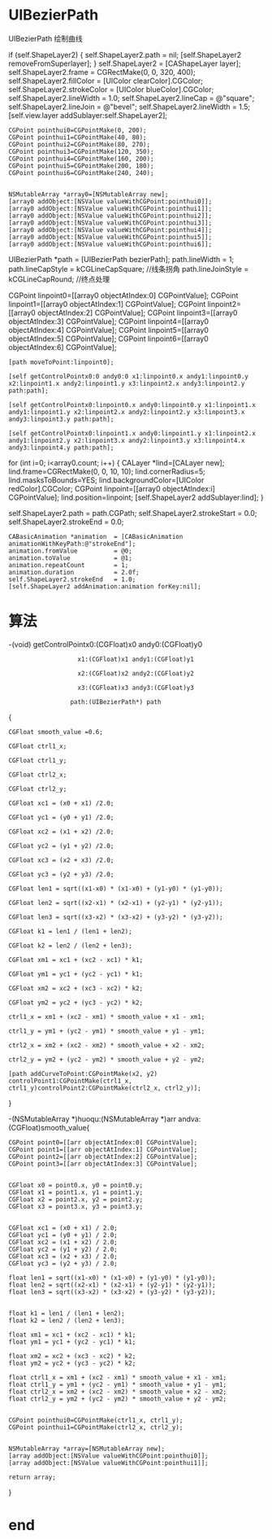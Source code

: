 # UIBezierPath
UIBezierPath 绘制曲线

if (self.ShapeLayer2) {
        self.ShapeLayer2.path    = nil;
        [self.ShapeLayer2 removeFromSuperlayer];
    }
    self.ShapeLayer2             = [CAShapeLayer layer];
    self.ShapeLayer2.frame       = CGRectMake(0, 0, 320, 400);
    self.ShapeLayer2.fillColor   = [UIColor clearColor].CGColor;
    self.ShapeLayer2.strokeColor = [UIColor blueColor].CGColor;
    self.ShapeLayer2.lineWidth   = 1.0;
    self.ShapeLayer2.lineCap     = @"square";
    self.ShapeLayer2.lineJoin    = @"bevel";
    self.ShapeLayer2.lineWidth   = 1.5;
    [self.view.layer addSublayer:self.ShapeLayer2];
    
    
    
    
    CGPoint pointhui0=CGPointMake(0, 200);
    CGPoint pointhui1=CGPointMake(40, 80);
    CGPoint pointhui2=CGPointMake(80, 270);
    CGPoint pointhui3=CGPointMake(120, 350);
    CGPoint pointhui4=CGPointMake(160, 200);
    CGPoint pointhui5=CGPointMake(200, 180);
    CGPoint pointhui6=CGPointMake(240, 240);
    
    
    NSMutableArray *array0=[NSMutableArray new];
    [array0 addObject:[NSValue valueWithCGPoint:pointhui0]];
    [array0 addObject:[NSValue valueWithCGPoint:pointhui1]];
    [array0 addObject:[NSValue valueWithCGPoint:pointhui2]];
    [array0 addObject:[NSValue valueWithCGPoint:pointhui3]];
    [array0 addObject:[NSValue valueWithCGPoint:pointhui4]];
    [array0 addObject:[NSValue valueWithCGPoint:pointhui5]];
    [array0 addObject:[NSValue valueWithCGPoint:pointhui6]];

UIBezierPath *path = [UIBezierPath bezierPath];
    path.lineWidth     = 1;
    path.lineCapStyle  = kCGLineCapSquare; //线条拐角
    path.lineJoinStyle = kCGLineCapRound; //终点处理

CGPoint linpoint0=[[array0 objectAtIndex:0] CGPointValue];
    CGPoint linpoint1=[[array0 objectAtIndex:1] CGPointValue];
    CGPoint linpoint2=[[array0 objectAtIndex:2] CGPointValue];
    CGPoint linpoint3=[[array0 objectAtIndex:3] CGPointValue];
    CGPoint linpoint4=[[array0 objectAtIndex:4] CGPointValue];
    CGPoint linpoint5=[[array0 objectAtIndex:5] CGPointValue];
    CGPoint linpoint6=[[array0 objectAtIndex:6] CGPointValue];

    
    [path moveToPoint:linpoint0];

    [self getControlPointx0:0 andy0:0 x1:linpoint0.x andy1:linpoint0.y x2:linpoint1.x andy2:linpoint1.y x3:linpoint2.x andy3:linpoint2.y path:path];
    
    [self getControlPointx0:linpoint0.x andy0:linpoint0.y x1:linpoint1.x andy1:linpoint1.y x2:linpoint2.x andy2:linpoint2.y x3:linpoint3.x andy3:linpoint3.y path:path];
    
    [self getControlPointx0:linpoint1.x andy0:linpoint1.y x1:linpoint2.x andy1:linpoint2.y x2:linpoint3.x andy2:linpoint3.y x3:linpoint4.x andy3:linpoint4.y path:path];


for (int i=0; i<array0.count; i++) {
        CALayer *lind=[CALayer new];
        lind.frame=CGRectMake(0, 0, 10, 10);
        lind.cornerRadius=5;
        lind.masksToBounds=YES;
        lind.backgroundColor=[UIColor redColor].CGColor;
        CGPoint linpoint=[[array0 objectAtIndex:i] CGPointValue];
        lind.position=linpoint;
        [self.ShapeLayer2 addSublayer:lind];
    }


self.ShapeLayer2.path        = path.CGPath;
    self.ShapeLayer2.strokeStart = 0.0;
    self.ShapeLayer2.strokeEnd   = 0.0;
    
    CABasicAnimation *animation  = [CABasicAnimation animationWithKeyPath:@"strokeEnd"];
    animation.fromValue          = @0;
    animation.toValue            = @1;
    animation.repeatCount        = 1;
    animation.duration           = 2.0f;
    self.ShapeLayer2.strokeEnd   = 1.0;
    [self.ShapeLayer2 addAnimation:animation forKey:nil];




# 算法

-(void) getControlPointx0:(CGFloat)x0 andy0:(CGFloat)y0

                       x1:(CGFloat)x1 andy1:(CGFloat)y1

                       x2:(CGFloat)x2 andy2:(CGFloat)y2

                       x3:(CGFloat)x3 andy3:(CGFloat)y3

                     path:(UIBezierPath*) path

{
    
    CGFloat smooth_value =0.6;
    
    CGFloat ctrl1_x;
    
    CGFloat ctrl1_y;
    
    CGFloat ctrl2_x;
    
    CGFloat ctrl2_y;
    
    CGFloat xc1 = (x0 + x1) /2.0;
    
    CGFloat yc1 = (y0 + y1) /2.0;
    
    CGFloat xc2 = (x1 + x2) /2.0;
    
    CGFloat yc2 = (y1 + y2) /2.0;
    
    CGFloat xc3 = (x2 + x3) /2.0;
    
    CGFloat yc3 = (y2 + y3) /2.0;
    
    CGFloat len1 = sqrt((x1-x0) * (x1-x0) + (y1-y0) * (y1-y0));
    
    CGFloat len2 = sqrt((x2-x1) * (x2-x1) + (y2-y1) * (y2-y1));
    
    CGFloat len3 = sqrt((x3-x2) * (x3-x2) + (y3-y2) * (y3-y2));
    
    CGFloat k1 = len1 / (len1 + len2);
    
    CGFloat k2 = len2 / (len2 + len3);
    
    CGFloat xm1 = xc1 + (xc2 - xc1) * k1;
    
    CGFloat ym1 = yc1 + (yc2 - yc1) * k1;
    
    CGFloat xm2 = xc2 + (xc3 - xc2) * k2;
    
    CGFloat ym2 = yc2 + (yc3 - yc2) * k2;
    
    ctrl1_x = xm1 + (xc2 - xm1) * smooth_value + x1 - xm1;
    
    ctrl1_y = ym1 + (yc2 - ym1) * smooth_value + y1 - ym1;
    
    ctrl2_x = xm2 + (xc2 - xm2) * smooth_value + x2 - xm2;
    
    ctrl2_y = ym2 + (yc2 - ym2) * smooth_value + y2 - ym2;
    
    [path addCurveToPoint:CGPointMake(x2, y2) controlPoint1:CGPointMake(ctrl1_x, ctrl1_y)controlPoint2:CGPointMake(ctrl2_x, ctrl2_y)];
    
}





-(NSMutableArray *)huoqu:(NSMutableArray *)arr andva:(CGFloat)smooth_value{
    
    CGPoint point0=[[arr objectAtIndex:0] CGPointValue];
    CGPoint point1=[[arr objectAtIndex:1] CGPointValue];
    CGPoint point2=[[arr objectAtIndex:2] CGPointValue];
    CGPoint point3=[[arr objectAtIndex:3] CGPointValue];
    
    
    CGFloat x0 = point0.x, y0 = point0.y;
    CGFloat x1 = point1.x, y1 = point1.y;
    CGFloat x2 = point2.x, y2 = point2.y;
    CGFloat x3 = point3.x, y3 = point3.y;
    
    
    CGFloat xc1 = (x0 + x1) / 2.0;
    CGFloat yc1 = (y0 + y1) / 2.0;
    CGFloat xc2 = (x1 + x2) / 2.0;
    CGFloat yc2 = (y1 + y2) / 2.0;
    CGFloat xc3 = (x2 + x3) / 2.0;
    CGFloat yc3 = (y2 + y3) / 2.0;
    
    float len1 = sqrt((x1-x0) * (x1-x0) + (y1-y0) * (y1-y0));
    float len2 = sqrt((x2-x1) * (x2-x1) + (y2-y1) * (y2-y1));
    float len3 = sqrt((x3-x2) * (x3-x2) + (y3-y2) * (y3-y2));
    
    
    float k1 = len1 / (len1 + len2);
    float k2 = len2 / (len2 + len3);
    
    float xm1 = xc1 + (xc2 - xc1) * k1;
    float ym1 = yc1 + (yc2 - yc1) * k1;
    
    float xm2 = xc2 + (xc3 - xc2) * k2;
    float ym2 = yc2 + (yc3 - yc2) * k2;
    
    float ctrl1_x = xm1 + (xc2 - xm1) * smooth_value + x1 - xm1;
    float ctrl1_y = ym1 + (yc2 - ym1) * smooth_value + y1 - ym1;
    float ctrl2_x = xm2 + (xc2 - xm2) * smooth_value + x2 - xm2;
    float ctrl2_y = ym2 + (yc2 - ym2) * smooth_value + y2 - ym2;
    
    
    CGPoint pointhui0=CGPointMake(ctrl1_x, ctrl1_y);
    CGPoint pointhui1=CGPointMake(ctrl2_x, ctrl2_y);
    
    
    NSMutableArray *array=[NSMutableArray new];
    [array addObject:[NSValue valueWithCGPoint:pointhui0]];
    [array addObject:[NSValue valueWithCGPoint:pointhui1]];
    
    return array;
}



# end













